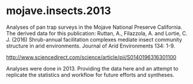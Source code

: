 # mojave.insects.2013
Analyses of pan trap surveys in the Mojave National Preserve California.
The derived data for this publication:
Ruttan, A., Filazzola, A. and Lortie, C. J. (2016) Shrub-annual facilitation complexes mediate insect community structure in arid environments. Journal of Arid Environments 134: 1-9.

http://www.sciencedirect.com/science/article/pii/S0140196316301100

Analyses were done in 2013. Providing the data here and an attempt to replicate the statistics and workflow for future efforts and syntheses.
